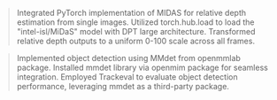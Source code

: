 >Integrated PyTorch implementation of MIDAS for relative depth estimation from single images.
>Utilized torch.hub.load to load the "intel-isl/MiDaS" model with DPT large architecture.
>Transformed relative depth outputs to a uniform 0-100 scale across all frames.


>Implemented object detection using MMdet from openmmlab package.
>Installed mmdet library via openmim package for seamless integration.
>Employed Trackeval to evaluate object detection performance, leveraging mmdet as a third-party package.